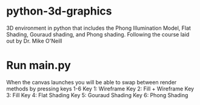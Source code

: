 # python-3d-graphics
 3D environment in python that includes the Phong Illumination Model, Flat Shading, Gouraud shading, and Phong shading. Following the course laid out by Dr. Mike O'Neill

# Run main.py #
When the canvas launches you will be able to swap between render methods by pressing keys 1-6
Key 1: Wireframe
Key 2: Fill + Wireframe
Key 3: Fill
Key 4: Flat Shading
Key 5: Gouraud Shading
Key 6: Phong Shading
